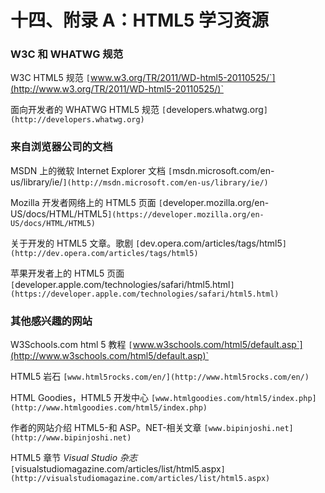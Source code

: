 # 十四、附录 A：HTML5 学习资源

### W3C 和 WHATWG 规范

W3C HTML5 规范
`[`www.w3.org/TR/2011/WD-html5-20110525/`](http://www.w3.org/TR/2011/WD-html5-20110525/)`

面向开发者的 WHATWG HTML5 规范
`[`developers.whatwg.org`](http://developers.whatwg.org)`

### 来自浏览器公司的文档

MSDN 上的微软 Internet Explorer 文档
`[`msdn.microsoft.com/en-us/library/ie/`](http://msdn.microsoft.com/en-us/library/ie/)`

Mozilla 开发者网络上的 HTML5 页面
`[`developer.mozilla.org/en-US/docs/HTML/HTML5`](https://developer.mozilla.org/en-US/docs/HTML/HTML5)`

关于开发的 HTML5 文章。歌剧
`[`dev.opera.com/articles/tags/html5`](http://dev.opera.com/articles/tags/html5)`

苹果开发者上的 HTML5 页面
`[`developer.apple.com/technologies/safari/html5.html`](https://developer.apple.com/technologies/safari/html5.html)`

### 其他感兴趣的网站

W3Schools.com html 5 教程
`[`www.w3schools.com/html5/default.asp`](http://www.w3schools.com/html5/default.asp)`

HTML5 岩石
`[www.html5rocks.com/en/](http://www.html5rocks.com/en/)`

HTML Goodies，HTML5 开发中心
`[www.htmlgoodies.com/html5/index.php](http://www.htmlgoodies.com/html5/index.php)`

作者的网站介绍 HTML5-和 ASP。NET-相关文章
`[www.bipinjoshi.net](http://www.bipinjoshi.net)`

HTML5 章节 *Visual Studio 杂志*
`[`visualstudiomagazine.com/articles/list/html5.aspx`](http://visualstudiomagazine.com/articles/list/html5.aspx)`